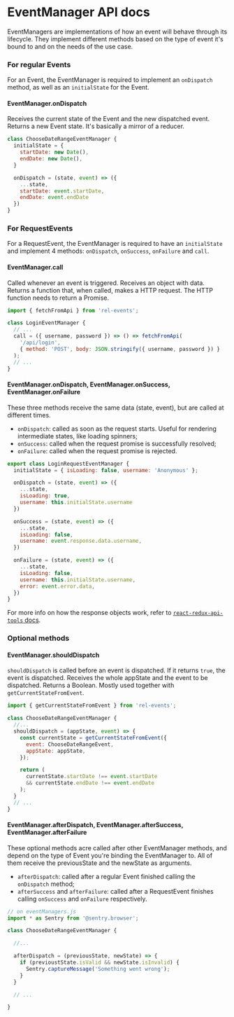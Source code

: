 # EventManager API docs

EventManagers are implementations of how an event will behave through its lifecycle. They implement different methods based on the type of event it's bound to and on the needs of the use case.

### For regular Events

For an Event, the EventManager is required to implement an `onDispatch` method, as well as an `initialState` for the Event.

#### EventManager.onDispatch

Receives the current state of the Event and the new dispatched event. Returns a new Event state. It's basically a mirror of a reducer.

```js
class ChooseDateRangeEventManager {
  initialState = {
    startDate: new Date(),
    endDate: new Date(),
  }

  onDispatch = (state, event) => ({
    ...state,
    startDate: event.startDate,
    endDate: event.endDate
  })
}
```

### For RequestEvents

For a RequestEvent, the EventManager is required to have an `initialState` and implement 4 methods: `onDispatch`, `onSuccess`, `onFailure` and `call`.

#### EventManager.call

Called whenever an event is triggered. Receives an object with data. Returns a function that, when called, makes a HTTP request. The HTTP function needs to return a Promise.

```js
import { fetchFromApi } from 'rel-events';

class LoginEventManager {
  // ...
  call = ({ username, password }) => () => fetchFromApi(
    '/api/login',
    { method: 'POST', body: JSON.stringify({ username, password }) }
  );
  // ...
}
```

#### EventManager.onDispatch, EventManager.onSuccess, EventManager.onFailure

These three methods receive the same data (state, event), but are called at different times.

- `onDispatch`: called as soon as the request starts. Useful for rendering intermediate states, like loading spinners;
- `onSuccess`: called when the request promise is successfully resolved;
- `onFailure`: called when the request promise is rejected.

```js
export class LoginRequestEventManager {
  initialState = { isLoading: false, username: 'Anonymous' };

  onDispatch = (state, event) => ({
    ...state,
    isLoading: true,
    username: this.initialState.username
  })

  onSuccess = (state, event) => ({
    ...state,
    isLoading: false,
    username: event.response.data.username,
  })

  onFailure = (state, event) => ({
    ...state,
    isLoading: false,
    username: this.initialState.username,
    error: event.error.data,
  })
}
```

For more info on how the response objects work, refer to [`react-redux-api-tools` docs](https://github.com/labcodes/react-redux-api-tools).

### Optional methods

#### EventManager.shouldDispatch

`shouldDispatch` is called before an event is dispatched. If it returns `true`, the event is dispatched. Receives the whole appState and the event to be dispatched. Returns a Boolean. Mostly used together with `getCurrentStateFromEvent`.

```js
import { getCurrentStateFromEvent } from 'rel-events';

class ChooseDateRangeEventManager {
  //...
  shouldDispatch = (appState, event) => {
    const currentState = getCurrentStateFromEvent({
      event: ChooseDateRangeEvent,
      appState: appState,
    });

    return (
      currentState.startDate !== event.startDate
      && currentState.endDate !== event.endDate
    );
  }
  // ...
}
```

#### EventManager.afterDispatch, EventManager.afterSuccess, EventManager.afterFailure

These optional methods acre called after other EventManager methods, and depend on the type of Event you're binding the EventManager to. All of them receive the previousState and the newState as arguments.

- `afterDispatch`: called after a regular Event finished calling the `onDispatch` method;
- `afterSuccess` and `afterFailure`: called after a RequestEvent finishes calling `onSuccess` and `onFailure` respectively.

```js
// on eventManagers.js
import * as Sentry from '@sentry.browser';

class ChooseDateRangeEventManager {

  //...

  afterDispatch = (previousState, newState) => {
    if (previoustState.isValid && newState.isInvalid) {
      Sentry.captureMessage('Something went wrong');
    }
  }

  // ...

}
```
